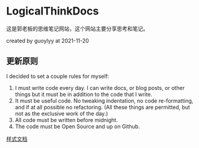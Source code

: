 # LogicalThinkDocs

这是郭老板的思维笔记网站，这个网站主要分享思考和笔记。

created by guoylyy at 2021-11-20

## 更新原则
I decided to set a couple rules for myself:

1. I must write code every day. I can write docs, or blog posts, or other things but it must be in addition to the code that I write.
2. It must be useful code. No tweaking indentation, no code re-formatting, and if at all possible no refactoring. (All these things are permitted, but not as the exclusive work of the day.)
3. All code must be written before midnight.
4. The code must be Open Source and up on Github.


[样式文档](https://squidfunk.github.io/mkdocs-material/setup/changing-the-colors/#color-scheme)
